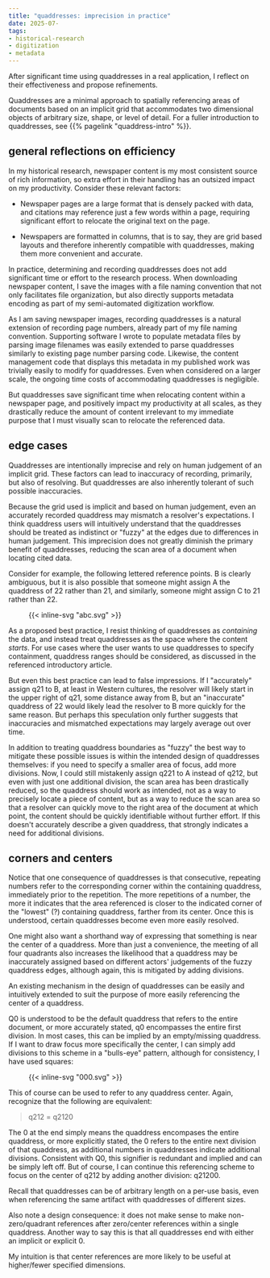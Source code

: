 ```yaml
---
title: "quaddresses: imprecision in practice"
date: 2025-07-
tags:
- historical-research
- digitization
- metadata 
---
```


After significant time using quaddresses in a real application, I reflect on their effectiveness and propose refinements.  

<!--more-->

Quaddresses are a minimal approach to spatially referencing areas of documents based on an implicit grid that accommodates two dimensional objects of arbitrary size, shape, or level of detail. For a fuller introduction to quaddresses, see {{% pagelink "quaddress-intro" %}}.

## general reflections on efficiency

In my historical research, newspaper content is my most consistent source of rich information, so extra effort in their handling has an outsized impact on my productivity. Consider these relevant factors:

  -  Newspaper pages are a large format that is densely packed with data, and citations may reference just a few words within a page, requiring significant effort to relocate the original text on the page.

  - Newspapers are formatted in columns, that is to say, they are grid based layouts and therefore inherently compatible with quaddresses, making them more convenient and accurate.

In practice, determining and recording quaddresses does not add significant time or effort to the research process. When downloading newspaper content, I save the images with a file naming convention that not only facilitates file organization, but also directly supports metadata encoding as part of my semi-automated digitization workflow.

As I am saving newspaper images, recording quaddresses is a natural extension of recording page numbers, already part of my file naming convention. Supporting software I wrote to populate metadata files by parsing image filenames was easily extended to parse quaddresses similarly to existing page number parsing code. Likewise, the content management code that displays this metadata in my published work was trivially easily to modify for quaddresses. Even when considered on a larger scale, the ongoing time costs of accommodating quaddresses is negligible.

But quaddresses save significant time when relocating content within a newspaper page, and positively impact my productivity at all scales, as they drastically reduce the amount of content irrelevant to my immediate purpose that I must visually scan to relocate the referenced data.

## edge cases

Quaddresses are intentionally imprecise and rely on human judgement of an implicit grid. These factors can lead to inaccuracy of recording, primarily, but also of resolving. But quaddresses are also inherently tolerant of such possible inaccuracies.

Because the grid used is implicit and based on human judgement, even an accurately recorded quaddress may mismatch a resolver's expectations. I think quaddress users will intuitively understand that the quaddresses should be treated as indistinct or "fuzzy" at the edges due to differences in human judgement. This imprecision does not greatly diminish the primary benefit of quaddresses, reducing the scan area of a document when locating cited data.

Consider for example, the following lettered reference points. B is clearly ambiguous, but it is also possible that someone might assign A the quaddress of 22 rather than 21, and similarly, someone might assign C to 21 rather than 22. 

<figure class="image"> 
{{< inline-svg "abc.svg" >}}
<figcaption></figcaption>
</figure> 

As a proposed best practice, I resist thinking of quaddresses as *containing* the data, and instead treat quaddresses as the space where the content *starts*. For use cases where the user wants to use quaddresses to specify containment, quaddress ranges should be considered, as discussed in the referenced introductory article.

But even this best practice can lead to false impressions. If I "accurately" assign q21 to B, at least in Western cultures, the resolver will likely start in the upper right of q21, some distance away from B, but an "inaccurate" quaddress of 22 would likely lead the resolver to B more quickly for the same reason. But perhaps this speculation only further suggests that inaccuracies and mismatched expectations may largely average out over time.

In addition to treating quaddress boundaries as "fuzzy" the best way to mitigate these possible issues is within the intended design of quaddresses themselves: if you need to specify a smaller area of focus, add more divisions. Now, I could still mistakenly assign q221 to A instead of q212, but even with just one additional division, the scan area has been drastically reduced, so the quaddress should work as intended, not as a way to precisely locate a piece of content, but as a way to reduce the scan area so that a resolver can quickly move to the right area of the document at which point, the content should be quickly identifiable without further effort. If this doesn't accurately describe a given quaddress, that strongly indicates a need for additional divisions. 

## corners and centers

Notice that one consequence of quaddresses is that consecutive, repeating numbers refer to the corresponding corner within the containing quaddress, immediately prior to the repetition. The more repetitions of a number, the more it indicates that the area referenced is closer to the indicated corner of the "lowest" (?) containing quaddress, farther from its center. Once this is understood, certain quaddresses become even more easily resolved. 

One might also want a shorthand way of expressing that something is near the center of a quaddress. More than just a convenience, the meeting of all four quadrants also increases the likelihood that a quaddress may be inaccurately assigned based on different actors' judgements of the fuzzy quaddress edges, although again, this is mitigated by adding divisions.

An existing mechanism in the design of quaddresses can be easily and intuitively extended to suit the purpose of more easily referencing the center of a quaddress. 

Q0 is understood to be the default quaddress that refers to the entire document, or more accurately stated, q0 encompasses the entire first division. In most cases, this can be implied by an empty/missing quaddress. If I want to draw focus more specifically the center, I can simply add divisions to this scheme in a "bulls-eye" pattern, although for consistency, I have used squares:

<figure class="image"> 
{{< inline-svg "000.svg" >}}
<figcaption></figcaption>
</figure> 

This of course can be used to refer to any quaddress center. Again, recognize that the following are equivalent:

> q212 = q2120

The 0 at the end simply means the quaddress encompases the entire quaddress, or more explicitly stated, the 0 refers to the  entire next division of that quaddress, as additional numbers in quaddresses indicate additional divisions. Consistent with Q0, this signifier is redundant and implied and can be simply left off. But of course, I can continue this referencing scheme to focus on the center of q212 by adding another division: q21200. 

Recall that quaddresses can be of arbitrary length on a per-use basis, even when referencing the same artifact with quaddresses of different sizes.

Also note a design consequence: it does not make sense to make non-zero/quadrant references after zero/center references within a single quaddress. Another way to say this is that all quaddresses end with either an implicit or explicit 0.

My intuition is that center references are more likely to be useful at higher/fewer specified dimensions.  
